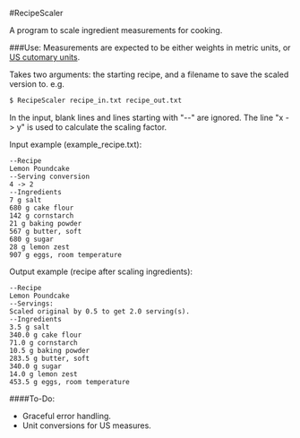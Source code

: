 #RecipeScaler

A program to scale ingredient measurements for cooking.

###Use:
Measurements are expected to be either weights in metric units, or <a href=https://en.wikipedia.org/wiki/Cooking_weights_and_measures#United_States_measures>US cutomary units</a>.

Takes two arguments: the starting recipe, and a filename to save the scaled version to.
e.g. 

```Bash
$ RecipeScaler recipe_in.txt recipe_out.txt
```

In the input, blank lines and lines starting with "--" are ignored.
The line "x -> y" is used to calculate the scaling factor.

Input example (example_recipe.txt):

```
--Recipe
Lemon Poundcake
--Serving conversion
4 -> 2
--Ingredients
7 g salt
680 g cake flour
142 g cornstarch
21 g baking powder
567 g butter, soft
680 g sugar
28 g lemon zest
907 g eggs, room temperature
```

Output example (recipe after scaling ingredients):

```
--Recipe
Lemon Poundcake
--Servings:
Scaled original by 0.5 to get 2.0 serving(s).
--Ingredients
3.5 g salt
340.0 g cake flour
71.0 g cornstarch
10.5 g baking powder
283.5 g butter, soft
340.0 g sugar
14.0 g lemon zest
453.5 g eggs, room temperature
```

####To-Do:
- Graceful error handling.
- Unit conversions for US measures.